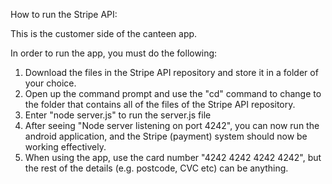 How to run the Stripe API:

This is the customer side of the canteen app. 

In order to run the app, you must do the following: 

1) Download the files in the Stripe API repository and store it in a folder of your choice. 
2) Open up the command prompt and use the "cd" command to change to the folder that contains all of the files of the Stripe API repository. 
3) Enter "node server.js" to run the server.js file 
4) After seeing "Node server listening on port 4242", you can now run the android application, and the Stripe (payment) system should now be working effectively. 
5) When using the app, use the card number "4242 4242 4242 4242", but the rest of the details (e.g. postcode, CVC etc) can be anything. 
